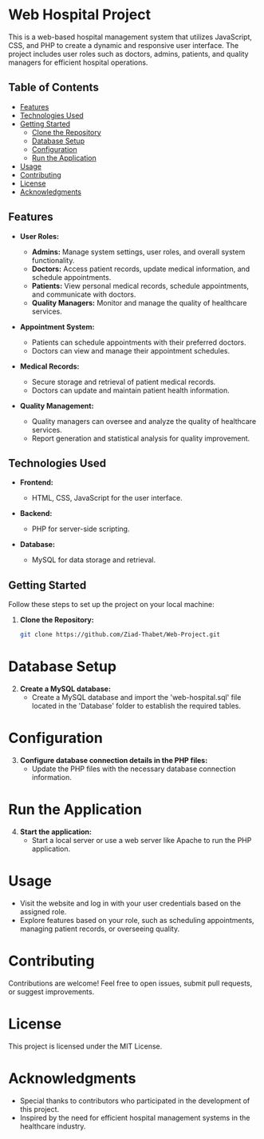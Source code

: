 # Web Hospital Project

This is a web-based hospital management system that utilizes JavaScript, CSS, and PHP to create a dynamic and responsive user interface. The project includes user roles such as doctors, admins, patients, and quality managers for efficient hospital operations.
## Table of Contents
- [Features](#features)
- [Technologies Used](#technologies-used)
- [Getting Started](#getting-started)
  - [Clone the Repository](#clone-the-repository)
  - [Database Setup](#database-setup)
  - [Configuration](#configuration)
  - [Run the Application](#run-the-application)
- [Usage](#usage)
- [Contributing](#contributing)
- [License](#license)
- [Acknowledgments](#acknowledgments)

## Features

- **User Roles:**
  - **Admins:** Manage system settings, user roles, and overall system functionality.
  - **Doctors:** Access patient records, update medical information, and schedule appointments.
  - **Patients:** View personal medical records, schedule appointments, and communicate with doctors.
  - **Quality Managers:** Monitor and manage the quality of healthcare services.

- **Appointment System:**
  - Patients can schedule appointments with their preferred doctors.
  - Doctors can view and manage their appointment schedules.

- **Medical Records:**
  - Secure storage and retrieval of patient medical records.
  - Doctors can update and maintain patient health information.

- **Quality Management:**
  - Quality managers can oversee and analyze the quality of healthcare services.
  - Report generation and statistical analysis for quality improvement.

## Technologies Used

- **Frontend:**
  - HTML, CSS, JavaScript for the user interface.

- **Backend:**
  - PHP for server-side scripting.

- **Database:**
  - MySQL for data storage and retrieval.

## Getting Started

Follow these steps to set up the project on your local machine:

1. **Clone the Repository:**
   ```bash
   git clone https://github.com/Ziad-Thabet/Web-Project.git
# Database Setup

2. **Create a MySQL database:**
   - Create a MySQL database and import the 'web-hospital.sql' file located in the 'Database' folder to establish the required tables.

# Configuration

3. **Configure database connection details in the PHP files:**
   - Update the PHP files with the necessary database connection information.

# Run the Application

4. **Start the application:**
   - Start a local server or use a web server like Apache to run the PHP application.

# Usage

- Visit the website and log in with your user credentials based on the assigned role.
- Explore features based on your role, such as scheduling appointments, managing patient records, or overseeing quality.

# Contributing

Contributions are welcome! Feel free to open issues, submit pull requests, or suggest improvements.

# License

This project is licensed under the MIT License.

# Acknowledgments

- Special thanks to contributors who participated in the development of this project.
- Inspired by the need for efficient hospital management systems in the healthcare industry.
